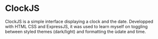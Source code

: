 # ClockJS

ClockJS is a simple interface displaying a clock and the date.
Developped with HTML CSS and ExpressJS, it was used to learn myself on toggling between styled themes (dark/light) and formatting the ùdate and time.
